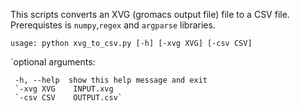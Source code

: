 

This scripts converts an XVG (gromacs output file) file to a CSV file. Prerequistes is `numpy`,`regex` and `argparse` libraries. 

`usage: python xvg_to_csv.py [-h] [-xvg XVG] [-csv CSV]`

`optional arguments:

     -h, --help  show this help message and exit       
     `-xvg XVG    INPUT.xvg    
     `-csv CSV    OUTPUT.csv`
